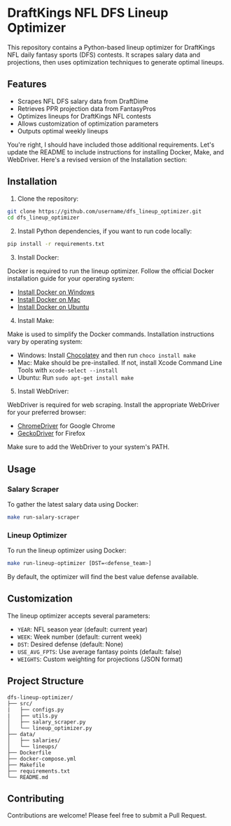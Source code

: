 # DraftKings NFL DFS Lineup Optimizer

This repository contains a Python-based lineup optimizer for DraftKings NFL daily fantasy sports (DFS) contests. It scrapes salary data and projections, then uses optimization techniques to generate optimal lineups.

## Features

- Scrapes NFL DFS salary data from DraftDime
- Retrieves PPR projection data from FantasyPros  
- Optimizes lineups for DraftKings NFL contests
- Allows customization of optimization parameters
- Outputs optimal weekly lineups

You're right, I should have included those additional requirements. Let's update the README to include instructions for installing Docker, Make, and WebDriver. Here's a revised version of the Installation section:

## Installation

1. Clone the repository:

```bash
git clone https://github.com/username/dfs_lineup_optimizer.git
cd dfs_lineup_optimizer
```

2. Install Python dependencies, if you want to run code locally:

```bash
pip install -r requirements.txt
```

3. Install Docker:

Docker is required to run the lineup optimizer. Follow the official Docker installation guide for your operating system:
- [Install Docker on Windows](https://docs.docker.com/desktop/install/windows-install/)
- [Install Docker on Mac](https://docs.docker.com/desktop/install/mac-install/)
- [Install Docker on Ubuntu](https://docs.docker.com/engine/install/ubuntu/)

4. Install Make:

Make is used to simplify the Docker commands. Installation instructions vary by operating system:
- Windows: Install [Chocolatey](https://chocolatey.org/install) and then run `choco install make`
- Mac: Make should be pre-installed. If not, install Xcode Command Line Tools with `xcode-select --install`
- Ubuntu: Run `sudo apt-get install make`

5. Install WebDriver:

WebDriver is required for web scraping. Install the appropriate WebDriver for your preferred browser:
- [ChromeDriver](https://sites.google.com/a/chromium.org/chromedriver/downloads) for Google Chrome
- [GeckoDriver](https://github.com/mozilla/geckodriver/releases) for Firefox

Make sure to add the WebDriver to your system's PATH.

## Usage

### Salary Scraper

To gather the latest salary data using Docker:

```bash
make run-salary-scraper
```

### Lineup Optimizer

To run the lineup optimizer using Docker:

```bash
make run-lineup-optimizer [DST=<defense_team>]
```
By default, the optimizer will find the best value defense available.

## Customization

The lineup optimizer accepts several parameters:

- `YEAR`: NFL season year (default: current year)
- `WEEK`: Week number (default: current week) 
- `DST`: Desired defense (default: None)
- `USE_AVG_FPTS`: Use average fantasy points (default: false)
- `WEIGHTS`: Custom weighting for projections (JSON format)

## Project Structure

```
dfs-lineup-optimizer/
├── src/
|   ├── configs.py
|   ├── utils.py
│   ├── salary_scraper.py
│   └── lineup_optimizer.py
├── data/
│   ├── salaries/
│   └── lineups/
├── Dockerfile
├── docker-compose.yml
├── Makefile
├── requirements.txt
└── README.md
```

## Contributing

Contributions are welcome! Please feel free to submit a Pull Request.
